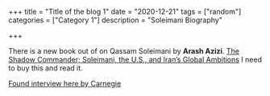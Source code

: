 +++
title = "Title of the blog 1"
date = "2020-12-21"
tags = ["random"]
categories = ["Category 1"]
description = "Soleimani Biography"

+++

There is a new book out of on Qassam Soleimani by **Arash Azizi**. [The Shadow Commander; Soleimani, the U.S., and Iran’s Global Ambitions](https://oneworld-publications.com/the-shadow-commander.html) I need to buy this and read it. 

[Found interview here by Carnegie](https://carnegie-mec.org/diwan/83453?utm_source=feedly&utm_medium=rss)



